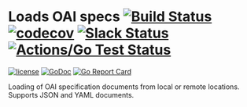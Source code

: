 # Loads OAI specs  [![Build Status](https://travis-ci.org/protodev-site/loads.svg?branch=master)](https://travis-ci.org/protodev-site/loads) [![codecov](https://codecov.io/gh/protodev-site/loads/branch/master/graph/badge.svg)](https://codecov.io/gh/protodev-site/loads) [![Slack Status](https://slackin.goswagger.io/badge.svg)](https://slackin.goswagger.io) [![Actions/Go Test Status](https://github.com/protodev-site/loads/workflows/Go%20Test/badge.svg)](https://github.com/protodev-site/loads/actions?query=workflow%3A"Go+Test")

[![license](http://img.shields.io/badge/license-Apache%20v2-orange.svg)](https://raw.githubusercontent.com/protodev-site/loads/master/LICENSE) [![GoDoc](https://godoc.org/github.com/protodev-site/loads?status.svg)](http://godoc.org/github.com/protodev-site/loads)
[![Go Report Card](https://goreportcard.com/badge/github.com/protodev-site/loads)](https://goreportcard.com/report/github.com/protodev-site/loads)

Loading of OAI specification documents from local or remote locations. Supports JSON and YAML documents.
